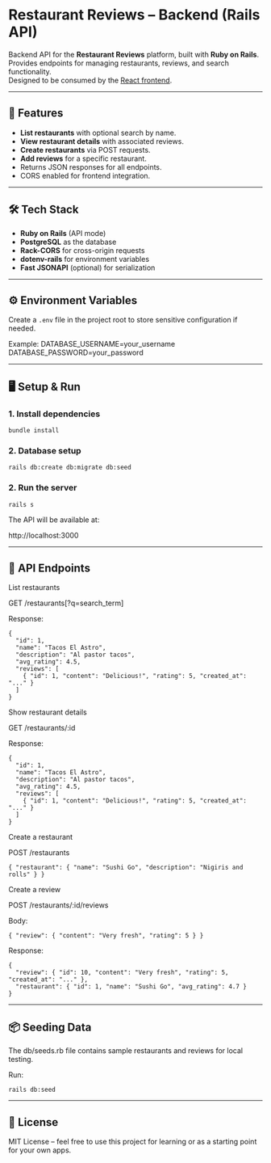 # Restaurant Reviews – Backend (Rails API)

Backend API for the **Restaurant Reviews** platform, built with **Ruby on Rails**.  
Provides endpoints for managing restaurants, reviews, and search functionality.  
Designed to be consumed by the [React frontend](https://github.com/mricanho/restaurant_reviews_frontend).

---

## 🚀 Features

- **List restaurants** with optional search by name.
- **View restaurant details** with associated reviews.
- **Create restaurants** via POST requests.
- **Add reviews** for a specific restaurant.
- Returns JSON responses for all endpoints.
- CORS enabled for frontend integration.

---

## 🛠️ Tech Stack

- **Ruby on Rails** (API mode)
- **PostgreSQL** as the database
- **Rack-CORS** for cross-origin requests
- **dotenv-rails** for environment variables
- **Fast JSONAPI** (optional) for serialization

---

## ⚙️ Environment Variables

Create a `.env` file in the project root to store sensitive configuration if needed.

Example:
DATABASE_USERNAME=your_username
DATABASE_PASSWORD=your_password

---

## 🖥️ Setup & Run

### 1. Install dependencies

`bundle install`


### 2. Database setup

`rails db:create db:migrate db:seed`

### 2. Run the server

`rails s`

The API will be available at:

http://localhost:3000

---

## 🔗 API Endpoints

List restaurants

GET /restaurants[?q=search_term]

Response:

```
{
  "id": 1,
  "name": "Tacos El Astro",
  "description": "Al pastor tacos",
  "avg_rating": 4.5,
  "reviews": [
    { "id": 1, "content": "Delicious!", "rating": 5, "created_at": "..." }
  ]
}
```

Show restaurant details

GET /restaurants/:id

Response:
```
{
  "id": 1,
  "name": "Tacos El Astro",
  "description": "Al pastor tacos",
  "avg_rating": 4.5,
  "reviews": [
    { "id": 1, "content": "Delicious!", "rating": 5, "created_at": "..." }
  ]
}
```

Create a restaurant

POST /restaurants
```
{ "restaurant": { "name": "Sushi Go", "description": "Nigiris and rolls" } }
```

Create a review

POST /restaurants/:id/reviews

Body:

```
{ "review": { "content": "Very fresh", "rating": 5 } }
```

Response:
```
{
  "review": { "id": 10, "content": "Very fresh", "rating": 5, "created_at": "..." },
  "restaurant": { "id": 1, "name": "Sushi Go", "avg_rating": 4.7 }
}
```
---

## 📦 Seeding Data

The db/seeds.rb file contains sample restaurants and reviews for local testing.

Run:

`rails db:seed`

---

## 📄 License

MIT License – feel free to use this project for learning or as a starting point for your own apps.
